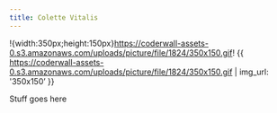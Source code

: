 ```yaml
---
title: Colette Vitalis
---
```

!{width:350px;height:150px}https://coderwall-assets-0.s3.amazonaws.com/uploads/picture/file/1824/350x150.gif!
{{ https://coderwall-assets-0.s3.amazonaws.com/uploads/picture/file/1824/350x150.gif | img_url: '350x150’ }}

Stuff goes here
